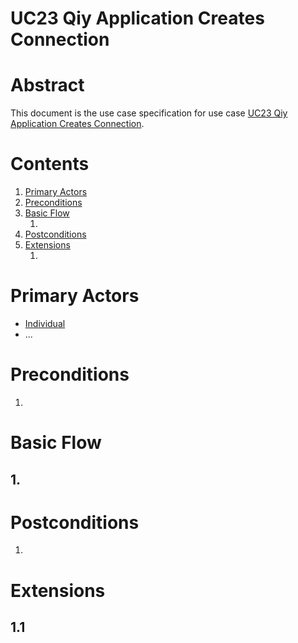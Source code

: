 
# UC23 Qiy Application Creates Connection

# Abstract

This document is the use case specification for use case [UC23 Qiy Application Creates Connection](UC23%20Qiy%20Application%20Creates%20Connection.md).

# Contents



1. [Primary Actors](#primary-actors)
1. [Preconditions](#preconditions)
1. [Basic Flow](#basic-flow)
	1. [](#1-)
1. [Postconditions](#postconditions)
1. [Extensions](#extensions)
	1. [](#11-)

# Primary Actors

* [Individual](../Definitions.md#individual)
* ...

# Preconditions

1.

# Basic Flow

## 1. 

# Postconditions

1.

# Extensions

## 1.1

